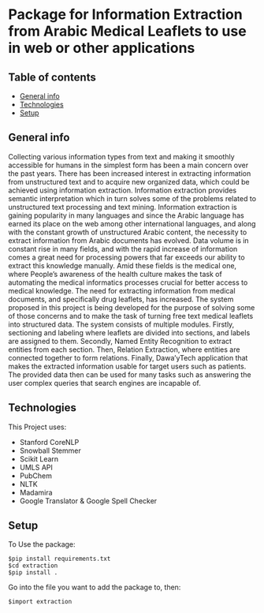 # Package for Information Extraction from Arabic Medical Leaflets to use in web or other applications

## Table of contents
* [General info](#general-info)
* [Technologies](#technologies)
* [Setup](#setup)

## General info
Collecting various information types from text and making it smoothly accessible for humans in
the simplest form has been a main concern over the past years. There has been increased interest
in extracting information from unstructured text and to acquire new organized data, which could
be achieved using information extraction. Information extraction provides semantic interpretation
which in turn solves some of the problems related to unstructured text processing and text mining.
Information extraction is gaining popularity in many languages and since the Arabic language has
earned its place on the web among other international languages, and along with the constant growth
of unstructured Arabic content, the necessity to extract information from Arabic documents has
evolved.
Data volume is in constant rise in many fields, and with the rapid increase of information comes a
great need for processing powers that far exceeds our ability to extract this knowledge manually.
Amid these fields is the medical one, where People’s awareness of the health culture makes the task
of automating the medical informatics processes crucial for better access to medical knowledge.
The need for extracting information from medical documents, and specifically drug leaflets, has
increased.
The system proposed in this project is being developed for the purpose of solving some of those
concerns and to make the task of turning free text medical leaflets into structured data. The system
consists of multiple modules. Firstly, sectioning and labeling where leaflets are divided into sections, and labels are assigned to them. Secondly, Named Entity Recognition to extract entities from
each section. Then, Relation Extraction, where entities are connected together to form relations.
Finally, Dawa’yTech application that makes the extracted information usable for target users such
as patients. The provided data then can be used for many tasks such as answering the user complex
queries that search engines are incapable of.

## Technologies
This Project uses:
* Stanford CoreNLP
* Snowball Stemmer
* Scikit Learn
* UMLS API
* PubChem
* NLTK
* Madamira
* Google Translator & Google Spell Checker

## Setup
To Use the package:
```
$pip install requirements.txt
$cd extraction
$pip install .
```

Go into the file you want to add the package to, then:
```
$import extraction
```
